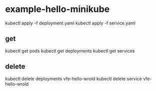 # example-hello-minikube
kubectl apply -f deployment.yaml 
kubectl apply -f service.yaml 

## get 
kubectl get pods
kubectl get deployments
kubectl get services

## delete
kubectl delete deployments vfe-hello-wrold
kubectl delete service vfe-hello-wrold

